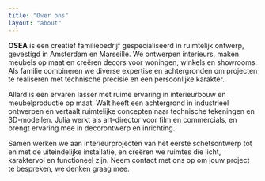 ```yaml
---
title: "Over ons"
layout: "about"
---
```


**OSEA** is een creatief familiebedrijf gespecialiseerd in ruimtelijk ontwerp, gevestigd in Amsterdam en Marseille. We ontwerpen interieurs, maken meubels op maat en creëren decors voor woningen, winkels en showrooms. Als familie combineren we diverse expertise en achtergronden om projecten te realiseren met technische precisie en een persoonlijke karakter.

Allard is een ervaren lasser met ruime ervaring in interieurbouw en meubelproductie op maat. Walt heeft een achtergrond in industrieel ontwerpen en vertaalt ruimtelijke concepten naar technische tekeningen en 3D-modellen. Julia werkt als art-director voor film en commercials, en brengt ervaring mee in decorontwerp en inrichting.

Samen werken we aan interieurprojecten van het eerste schetsontwerp tot en met de uiteindelijke installatie, en creëren we ruimtes die licht, karaktervol en functioneel zijn.
Neem contact met ons op om jouw project te bespreken, we denken graag mee.
